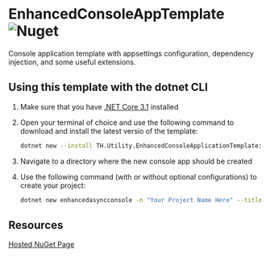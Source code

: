 # EnhancedConsoleAppTemplate  ![Nuget](https://img.shields.io/nuget/v/TH.Utility.EnhancedConsoleApplicationTemplate?label=NuGet)
Console application template with appsettings configuration, dependency injection, and some useful extensions.

## Using this template with the dotnet CLI

1. Make sure that you have [.NET Core 3.1](https://dotnet.microsoft.com/download/dotnet-core/3.1) installed

2. Open your terminal of choice and use the following command to download and install the latest versio of the template:
    
    ```bash
    dotnet new --install TH.Utility.EnhancedConsoleApplicationTemplate::*
    ```

3. Navigate to a directory where the new console app should be created

4. Use the following command (with or without optional configurations) to create your project:

    ```bash
    dotnet new enhancedasyncconsole -n "Your Project Name Here" --title "Your Console Window Title Here"
    ```
    
## Resources 
[Hosted NuGet Page](https://www.nuget.org/packages/TH.Utility.EnhancedConsoleApplicationTemplate/)
    
    
